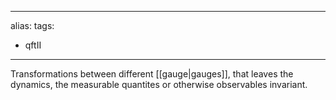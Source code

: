 
---
alias:
tags:
- qftII
---
Transformations between different [[gauge|gauges]], that leaves the dynamics, the measurable quantites or otherwise observables  invariant.